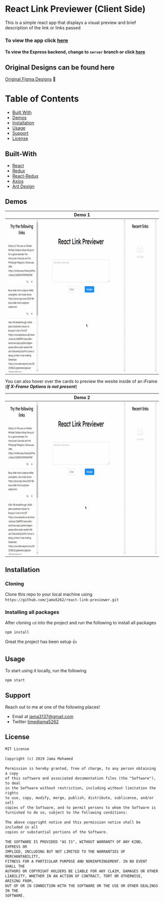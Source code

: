 # React Link Previewer (Client Side)
This is a simple react app that displays a visual preview and brief description of the link or links passed

### To view the app click [here](https://react-link-preview.herokuapp.com/)

#### To view the Express backend, change to `server` branch or click [here](https://github.com/jama5262/react-link-previewer/tree/server)

## Original Designs can be found here
[Original Figma Designs](https://www.figma.com/file/h4GXGbJL8x37EL63UDfVst/React-Link-Previewer?node-id=0%3A1) 🎨

# Table of Contents
- [Built With](#built-with)
- [Demos](#demos)
- [Installation](#installation)
- [Usage](#usage)
- [Support](#support)
- [License](#license)

## Built-With

- [React](https://reactjs.org/)
- [Redux](https://redux.js.org/)
- [React-Redux](https://react-redux.js.org/)
- [Axios](https://github.com/axios/axios)
- [Ant Design](https://ant.design/)

## Demos

Demo 1|
------------ |
<img src="https://github.com/jama5262/react-link-previewer/blob/client/gif/image1.gif" alt="alt text" height="500px"> | 

You can also hover over the cards to preview the wesite inside of an iFrame (***If X-Frame Options is not present***)

Demo 2|
------------ |
<img src="https://github.com/jama5262/react-link-previewer/blob/client/gif/image2.gif" alt="alt text" height="500px"> | 

## Installation

### Cloning
Clone this repo to your local machine using `https://github.com/jama5262/react-link-previewer.git`

### Installing all packages
After cloning `cd` into the project and run the following to install all packages
```
npm install
```
Great the project has been setup 👍

## Usage
To start using it locally, run the following
```
npm start
```

## Support

Reach out to me at one of the following places!

- Email at jama3137@gmail.com
- Twitter [timedjama5262](https://twitter.com/timedjama5262)

## License

```
MIT License

Copyright (c) 2019 Jama Mohamed

Permission is hereby granted, free of charge, to any person obtaining a copy
of this software and associated documentation files (the "Software"), to deal
in the Software without restriction, including without limitation the rights
to use, copy, modify, merge, publish, distribute, sublicense, and/or sell
copies of the Software, and to permit persons to whom the Software is
furnished to do so, subject to the following conditions:

The above copyright notice and this permission notice shall be included in all
copies or substantial portions of the Software.

THE SOFTWARE IS PROVIDED "AS IS", WITHOUT WARRANTY OF ANY KIND, EXPRESS OR
IMPLIED, INCLUDING BUT NOT LIMITED TO THE WARRANTIES OF MERCHANTABILITY,
FITNESS FOR A PARTICULAR PURPOSE AND NONINFRINGEMENT. IN NO EVENT SHALL THE
AUTHORS OR COPYRIGHT HOLDERS BE LIABLE FOR ANY CLAIM, DAMAGES OR OTHER
LIABILITY, WHETHER IN AN ACTION OF CONTRACT, TORT OR OTHERWISE, ARISING FROM,
OUT OF OR IN CONNECTION WITH THE SOFTWARE OR THE USE OR OTHER DEALINGS IN THE
SOFTWARE.
```
